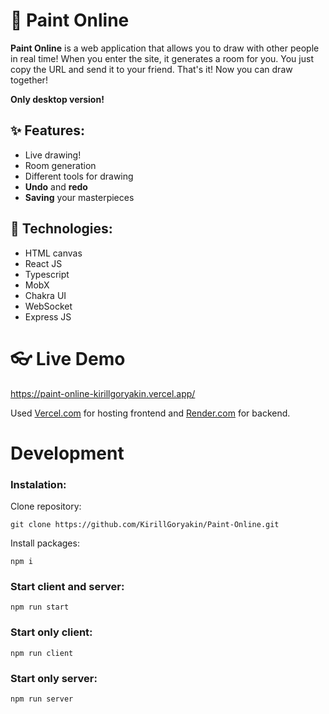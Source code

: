 
# 🎨 Paint Online
**Paint Online** is a web application that allows you to draw with other people in real time! When you enter the site, it generates a room for you. You just copy the URL and send it to your friend. That's it! Now you can draw together!

**Only desktop version!**
## ✨ Features:
- Live drawing!
- Room generation
- Different tools for drawing
- **Undo** and **redo**
- **Saving** your masterpieces

## 🔧 Technologies:
- HTML canvas
- React JS
- Typescript
- MobX
- Chakra UI
- WebSocket
- Express JS

# 👓 Live Demo
https://paint-online-kirillgoryakin.vercel.app/

Used [Vercel.com](https://vercel.com/) for hosting frontend and [Render.com](https://render.com/) for backend.

# Development
### Instalation:
Clone repository:
```
git clone https://github.com/KirillGoryakin/Paint-Online.git
```
Install packages:
```
npm i
```
### Start client and server:
```
npm run start
```
### Start only client:
```
npm run client
```
### Start only server:
```
npm run server
```